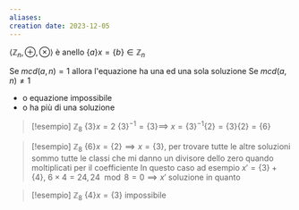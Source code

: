 ```yaml
---
aliases: 
creation date: 2023-12-05
---
```


$\left< \mathbb{Z}_{n}, \oplus, \otimes \right>$ è anello
$\{ a \} x = \{ b \} \in \mathbb{Z}_{n}$ 

Se $mcd(a,n)=1$ allora l'equazione ha una ed una sola soluzione
Se $mcd(a,n) \neq 1$
- o equazione impossibile
- o ha più di una soluzione

>[!esempio]
>$\mathbb{Z}_{8}$
>$\{ 3 \}x=2$
>$\{ 3 \}^{-1} = \{ 3 \}\implies$ $x = \{ 3 \}^{-1}\{ 2 \} = \{ 3 \}\{ 2 \} =\{ 6 \}$


>[!esempio]
>$\mathbb{Z}_{8}$
>$\{ 6 \}x = \{ 2 \} \implies x=\{ 3 \}$, per trovare tutte le altre soluzioni sommo tutte le classi che mi danno un divisore dello zero quando moltiplicati per il coefficiente
>In questo caso ad esempio $x' = \{ 3 \} + \{ 4 \}$, $6\times4 = 24 , 24 \mod 8 = 0 \implies x'$ soluzione in quanto 


>[!esempio]
>$\mathbb{Z}_{8}$
>$\{ 4 \} x = \{ 3 \}$ impossibile